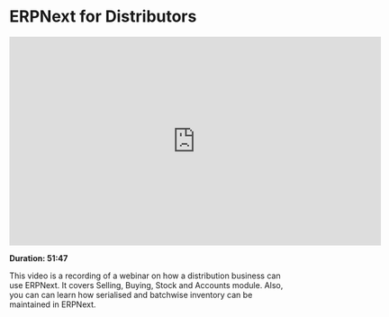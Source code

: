 <!-- add-breadcrumbs -->
<!-- add-breadcrumbs -->
# ERPNext for Distributors

<iframe width="660" height="371" src="https://www.youtube.com/embed/YoHc35XNBus" frameborder="0" allowfullscreen></iframe>

**Duration: 51:47**

This video is a recording of a webinar on how a distribution business can use ERPNext. It covers Selling, Buying, Stock and Accounts module. Also, you can can learn how serialised and batchwise inventory can be maintained in ERPNext.